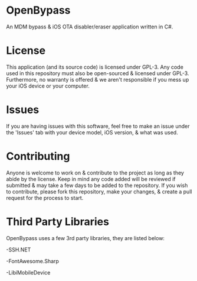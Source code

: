 # OpenBypass
An MDM bypass & iOS OTA disabler/eraser application written in C#.

# License

This application (and its source code) is licensed under GPL-3. Any code used in this repository must also be open-sourced & licensed under GPL-3. Furthermore, no warranty is offered & we aren't responsible if you mess up your iOS device or your computer. 

# Issues

If you are having issues with this software, feel free to make an issue under the 'Issues' tab with your device model, iOS version, & what was used.

# Contributing

Anyone is welcome to work on & contribute to the project as long as they abide by the license. Keep in mind any code added will be reviewed if submitted & may take a few days to be added to the repository. If you wish to contribute, please fork this repository, make your changes, & create a pull request for the process to start.

# Third Party Libraries

OpenBypass uses a few 3rd party libraries, they are listed below:

-SSH.NET

-FontAwesome.Sharp

-LibiMobileDevice
